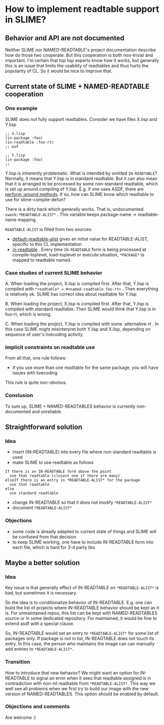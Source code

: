 # How to implement readtable support in SLIME? 

## Behavior and API are not documented

Neither SLIME nor NAMED-READTABLE's project documentation describe how do those two cooperate. But this cooperation is both non-trivial and important. I'm certain that top lisp experts know how it works, but generally this is an issue that limits the usability of readtables and thus hurts the popularity of CL. So it would be nice to improve that. 

## Current state of SLIME + NAMED-READTABLE cooperation

### One example
SLIME does not fully support readtables. Consider we have files X.lisp and Y.lisp
```
;; X.lisp
(in-package :foo)
(in-readtable :foo-rt)
;; eof

;; Y.lisp
(in-package :foo)
;;
```
Y.lisp is inherently problematic. What is intended by omitted `IN-READTABLE`? Normally, it means
that Y.lisp is in standard readtable. But it can also mean that it is arranged to be processed by some non-standard readtable, which is set up around compiling of Y.lisp .E.g. if one uses ASDF, there are [perform :around methods](https://common-lisp.net/project/asdf/asdf.html#How-do-I-work-with-readtables_003f). If so, how can SLIME know which readtable to use for slime-compile-defun? 

There is a dirty hack which generally works. That is, undocumented `swank:*READTABLE-ALIST*` . This variable keeps package-name -> readtable-name mapping. 

`READTABLE-ALIST` is filled from two sources: 

- [default-readtable-alist](https://github.com/slime/slime/blob/6e20d01e446334848ea31ace0ce041cec25647ab/swank/sbcl.lisp#L441) gives an initial value for READTABLE-ALIST, specific to this CL implementation
- [in-readtable](https://github.com/melisgl/named-readtables/blob/master/src/named-readtables.lisp#L168) . Every time `IN-READTABLE` form is being processed at compile-toplevel, load-toplevel or execute situation, `*PACKAGE*` is mapped to readtable named. 

### Case studies of current SLIME behavior

A. When loading the project, X.lisp is compiled first. After that, Y.lisp is compiled with `*readtable* = #<named-readtable foo-rt>` . Then everything is relatively ok. SLIME has correct idea about readtable for Y.lisp

B. When loading the project, X.lisp is compiled first. After that, Y.lisp is compiled with standard readtable. Then SLIME would think that Y.lisp is in foo-rt, which is wrong.

C. When loading the project, Y.lisp is compiled with some :alternative-rt . In this case SLIME might misinterpret both Y.lisp and X.lisp, depending on sequence of user's livecoding activity. 

### Implicit constraints on readtable use
From all that, one rule follows: 

- if you use more than one readtable for the same package, you will have issues with livecoding

This rule is quite non-obvious. 


### Conslusion
To sum up, SLIME + NAMED-READTABLES behavior is currently non-documented and unreliable. 

## Straightforward solution

### Idea
- insert (IN-READTABLE) into every file where non-standard readtable is used
- make SLIME to use readtable as follows
```  
If there is an IN-READTABLE form above the point
  use that readtable (closest one if there are many)
elseIf there is an entry in *READTABLE-ALIST* for the package
  use that readtable
else
  use standard readtable
```
- change IN-READTABLE so that it does not modify `*READTABLE-ALIST*`
- document `*READTABLE-ALIST*`

### Objections
- some code is already adapted to current state of things and SLIME will be confused from that decision
- to keep SLIME working, one have to include IN-READTABLE form into each file, which is hard for 3-d party libs

## Maybe a better solution

### Idea
Key issue is that generally effect of IN-READTABLE on `*READTABLE-ALIST*` is bad, but sometimes it is necessary. 

So the idea is to conditionalize behavior of IN-READTABLE. E.g. one can build the list of projects where IN-READTABLE behavior should be kept as it is. For unmaintained repos, this list can be kept with NAMED-READTABLES source or in some dedicated repository. For maintained, it would be fine to extend asdf with a special clause. 

So, IN-READTABLE would set an entry to `*READTABLE-ALIST*` for some list of packages only. If package is not in list, IN-READTABLE does not touch its entry. In this case, the person who maintains the image can can manually add entries to `*READTABLE-ALIST*`. 

### Transition

How to introduce that new behavior? We might want an option for IN-READTABLE to signal an error when it sees that readtable assigned is in contradiction with non-nil readtable from `*READTABLE-ALIST*`. This way we well see all problems when we first try to build our image with the new version of NAMED-READTABLES. This option should be enabled by default. 

### Objections and comments
Are welcome :)





